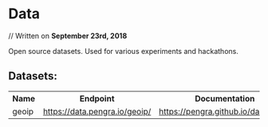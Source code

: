 # Data
// Written on **September 23rd, 2018**

Open source datasets. Used for various experiments and hackathons.

## Datasets:

<table>
<tr>
    <th>Name</th><th>Endpoint</th><th>Documentation</th>
</tr>
<tr>
    <td>geoip</td><td><a href="https://data.pengra.io/geoip/">https://data.pengra.io/geoip/</a></td><td><a href="https://pengra.github.io/data/geoip">https://pengra.github.io/data/geoip</a></td>
</tr>
</table>
